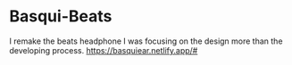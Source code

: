 # Basqui-Beats
I remake the beats headphone I was focusing on the design more than the developing process.
https://basquiear.netlify.app/#
